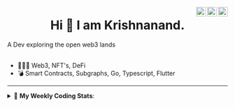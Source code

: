 <a href="https://twitter.com/incrypto32" target="_blank" rel="nofollow"><img align="right" alt="Pratik's Twitter" width="22px" src="https://cdn.jsdelivr.net/npm/simple-icons@v3/icons/twitter.svg" /></a><a href="https://www.linkedin.com/in/incrypto32" target="_blank" rel="nofollow"><img align="right" alt="Pratik's Linkdein" width="22px" src="https://cdn.jsdelivr.net/npm/simple-icons@v3/icons/linkedin.svg" /></a><a href="https://www.instagram.com/incrypto32" target="_blank" rel="nofollow"><img align="right" alt="Insta" width="22px" src="https://cdn.jsdelivr.net/npm/simple-icons@v3/icons/instagram.svg" /></a>

<center><h1> Hi 👋 I am Krishnanand. </h1></center>
A Dev exploring the open web3 lands

 <br /> 
 <br /> 

 
- 👨🏽‍💻  Web3, NFT's, DeFi
- 💣  Smart Contracts, Subgraphs, Go, Typescript, Flutter
<!-- - 🌐 Visit my [porfolio website](https://incrypt32.github.io/) for complete background and contact. -->


---


<details> 
 <summary>🤖 <b>My Weekly Coding Stats</b>: </summary>
<br>

<!--START_SECTION:waka-->

```text
TypeScript   4 hrs 46 mins   ███████████▒░░░░░░░░░░░░░   45.32 %
Dart         3 hrs 20 mins   ████████░░░░░░░░░░░░░░░░░   31.79 %
Git Config   35 mins         █▒░░░░░░░░░░░░░░░░░░░░░░░   05.62 %
YAML         32 mins         █▒░░░░░░░░░░░░░░░░░░░░░░░   05.10 %
JavaScript   31 mins         █▒░░░░░░░░░░░░░░░░░░░░░░░   05.03 %
JSON         17 mins         ▓░░░░░░░░░░░░░░░░░░░░░░░░   02.76 %
```

<!--END_SECTION:waka-->

</details>


